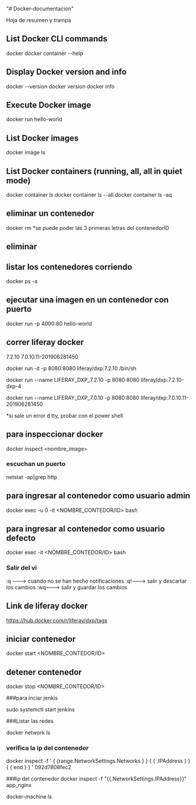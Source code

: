 "# Docker-documentacion" 


Hoja de resumen y trampa
## List Docker CLI commands
docker
docker container --help

## Display Docker version and info
docker --version
docker version
docker info

## Execute Docker image
docker run hello-world

## List Docker images
docker image ls

## List Docker containers (running, all, all in quiet mode)
docker container ls
docker container ls --all
docker container ls -aq


## eliminar un contenedor
docker rm <nombreContendedo>
*se puede poder las 3 primeras letras del contenedorID
## eliminar 


## listar los contenedores corriendo
docker ps -a


## ejecutar una imagen en un contenedor con puerto
docker run -p 4000:80 hello-world


## correr liferay docker
7.2.10
7.0.10.11-201906281450

docker run -it -p 8080:8080 liferay/dxp:7.2.10 /bin/sh

docker run --name LIFERAY_DXP_7.2.10 -p 8080:8080 liferay/dxp:7.2.10-dxp-4

docker run --name LIFERAY_DXP_7.0.10 -p 8080:8080 liferay/dxp:7.0.10.11-201906281450

*si sale un error d tty, probar con el power shell


## para inspeccionar docker
docker inspect <nombre_image>


### escuchan un puerto
netstat -ap|grep http



## para ingresar al contenedor como usuario admin
docker exec -u 0 -it <NOMBRE_CONTEDOR/ID> bash

## para ingresar al contenedor como usuario defecto
docker exec -it <NOMBRE_CONTEDOR/ID> bash

### Salir del vi
:q ---> cuando no se han hecho notificaciones
:q!---> salir y descartar los cambios
:wq---> salir y guardar los cambios


## Link de liferay  docker
https://hub.docker.com/r/liferay/dxp/tags


## iniciar contenedor
docker start <NOMBRE_CONTEDOR/ID>

## detener contenedor
docker stop <NOMBRE_CONTEDOR/ID>


###para inciar jenkis

sudo systemctl start jenkins

###Listar las redes

docker network ls

### verifica la ip del contenedor
docker inspect -f ' { {range.NetworkSettings.Networks } } { { .IPAddress } } { { end } } ' 092d7808fec2


###ip del contenedor
docker inspect -f "{{.NetworkSettings.IPAddress}}" app_nginx

docker-machine ls
